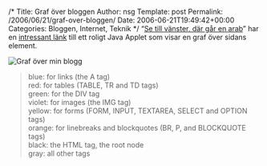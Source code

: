 /*
 Title: Graf över bloggen
 Author: nsg
 Template: post
 Permalink: /2006/06/21/graf-over-bloggen/
 Date: 2006-06-21T19:49:42+00:00
 Categories: Bloggen, Internet, Teknik
*/
&#8220;[Se till vänster, där går en arab][1]&#8221; har en [intressant länk][2] till ett roligt Java Applet som visar en graf över sidans element.

<img id="image81" src="http://cdn.junkpile.se/2006/06/graf_blogg.gif" alt="Graf över min blogg" />

> blue: for links (the A tag)  
> red: for tables (TABLE, TR and TD tags)  
> green: for the DIV tag  
> violet: for images (the IMG tag)  
> yellow: for forms (FORM, INPUT, TEXTAREA, SELECT and OPTION tags)  
> orange: for linebreaks and blockquotes (BR, P, and BLOCKQUOTE tags)  
> black: the HTML tag, the root node  
> gray: all other tags

<small></small>

 [1]: http://www.tmn.nu/blog/?p=407
 [2]: http://www.aharef.info/static/htmlgraph/